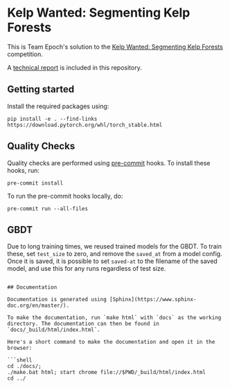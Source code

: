 # Kelp Wanted: Segmenting Kelp Forests

This is Team Epoch's solution to the [Kelp Wanted: Segmenting Kelp Forests](https://www.drivendata.org/competitions/255/kelp-forest-segmentation/) competition.

A [technical report](Detect_Kelp___Technical_Report.pdf) is included in this repository.

## Getting started

Install the required packages using:

```shell
pip install -e . --find-links https://download.pytorch.org/whl/torch_stable.html
```

## Quality Checks

Quality checks are performed using [pre-commit](https://pre-commit.com/) hooks. To install these hooks, run:

```shell
pre-commit install
```

To run the pre-commit hooks locally, do:

```shell
pre-commit run --all-files
```

## GBDT
Due to long training times, we reused trained models for the GBDT. To train these, set `test_size` to zero, and remove the `saved_at` from a model config.
Once it is saved, it is possible to set `saved-at` to the filename of the saved model, and use this for any runs regardless of test size. 

```shell

## Documentation

Documentation is generated using [Sphinx](https://www.sphinx-doc.org/en/master/).

To make the documentation, run `make html` with `docs` as the working directory. The documentation can then be found in `docs/_build/html/index.html`.

Here's a short command to make the documentation and open it in the browser:

```shell
cd ./docs/;
./make.bat html; start chrome file://$PWD/_build/html/index.html
cd ../
```
